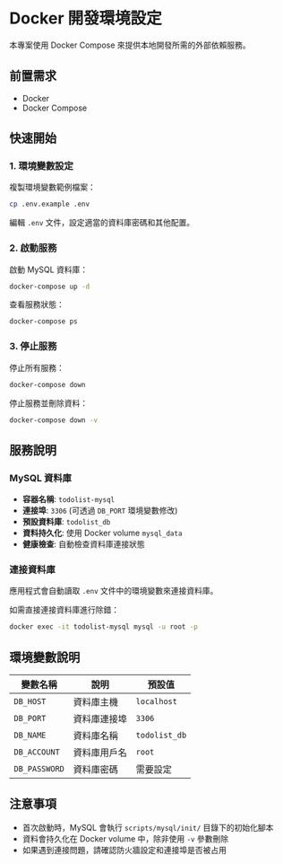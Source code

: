 # Docker 開發環境設定

本專案使用 Docker Compose 來提供本地開發所需的外部依賴服務。

## 前置需求

- Docker
- Docker Compose

## 快速開始

### 1. 環境變數設定

複製環境變數範例檔案：
```bash
cp .env.example .env
```

編輯 `.env` 文件，設定適當的資料庫密碼和其他配置。

### 2. 啟動服務

啟動 MySQL 資料庫：
```bash
docker-compose up -d
```

查看服務狀態：
```bash
docker-compose ps
```

### 3. 停止服務

停止所有服務：
```bash
docker-compose down
```

停止服務並刪除資料：
```bash
docker-compose down -v
```

## 服務說明

### MySQL 資料庫

- **容器名稱**: `todolist-mysql`
- **連接埠**: `3306` (可透過 `DB_PORT` 環境變數修改)
- **預設資料庫**: `todolist_db`
- **資料持久化**: 使用 Docker volume `mysql_data`
- **健康檢查**: 自動檢查資料庫連接狀態

### 連接資料庫

應用程式會自動讀取 `.env` 文件中的環境變數來連接資料庫。

如需直接連接資料庫進行除錯：
```bash
docker exec -it todolist-mysql mysql -u root -p
```

## 環境變數說明

| 變數名稱 | 說明 | 預設值 |
|---------|------|--------|
| `DB_HOST` | 資料庫主機 | `localhost` |
| `DB_PORT` | 資料庫連接埠 | `3306` |
| `DB_NAME` | 資料庫名稱 | `todolist_db` |
| `DB_ACCOUNT` | 資料庫用戶名 | `root` |
| `DB_PASSWORD` | 資料庫密碼 | 需要設定 |

## 注意事項

- 首次啟動時，MySQL 會執行 `scripts/mysql/init/` 目錄下的初始化腳本
- 資料會持久化在 Docker volume 中，除非使用 `-v` 參數刪除
- 如果遇到連接問題，請確認防火牆設定和連接埠是否被占用